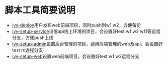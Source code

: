 脚本工具简要说明
====

* [ivy-deploy](ivy-deploy)用户发布web前端项目，同时push到w1 w2，方便备份
* [ivy-setup-service](ivy-setup-service)设置api线上环境的项目，会设置好test w1 w2 w11等远程分支，方便push上线
* [ivy-setup-admin](ivy-setup-admin)设置后台管理的项目，适用后端管理的web及api，会设置好test rc远程分支
* [ivy-setup-web](ivy-setup-web)设置web前端项目，会设置好test w1 w2远程分支

